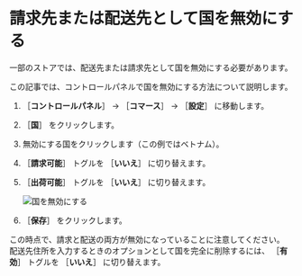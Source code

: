 # 請求先または配送先として国を無効にする

一部のストアでは、配送先または請求先として国を無効にする必要があります。

この記事では、コントロールパネルで国を無効にする方法について説明します。

1. ［**コントロールパネル**］ → ［**コマース**］ → ［**設定**］ に移動します。
1. ［**国**］ をクリックします。
1. 無効にする国をクリックします（この例ではベトナム）。
1. ［**請求可能**］ トグルを ［**いいえ**］ に切り替えます。
1. ［**出荷可能**］ トグルを ［**いいえ**］ に切り替えます。

    ![国を無効にする](./deactivating-a-country-for-billing-or-shipping/images/01.png)

1. ［**保存**］ をクリックします。

この時点で、請求と配送の両方が無効になっていることに注意してください。 配送先住所を入力するときのオプションとして国を完全に削除するには、 ［**有効**］ トグルを ［**いいえ**］ に切り替えます。
